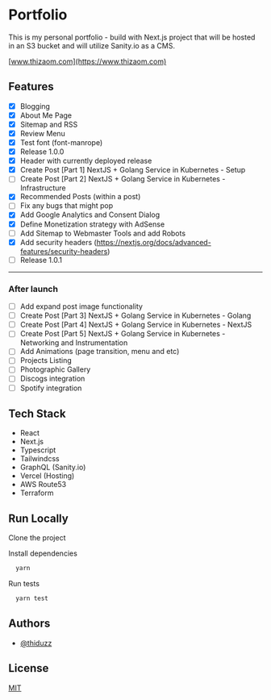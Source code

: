 
# Portfolio

This is my personal portfolio - build with Next.js project that will be hosted in an S3 bucket and will utilize Sanity.io as a CMS.

[www.thizaom.com](https://www.thizaom.com)

## Features
- [X] Blogging
- [X] About Me Page
- [X] Sitemap and RSS
- [X] Review Menu
- [X] Test font (font-manrope)
- [X] Release 1.0.0
- [X] Header with currently deployed release
- [X] Create Post [Part 1] NextJS + Golang Service in Kubernetes - Setup
- [ ] Create Post [Part 2] NextJS + Golang Service in Kubernetes - Infrastructure
- [X] Recommended Posts (within a post)
- [ ] Fix any bugs that might pop
- [X] Add Google Analytics and Consent Dialog
- [X] Define Monetization strategy with AdSense
- [ ] Add Sitemap to Webmaster Tools and add Robots
- [X] Add security headers (https://nextjs.org/docs/advanced-features/security-headers)
- [ ] Release 1.0.1
----
### After launch
- [ ] Add expand post image functionality
- [ ] Create Post [Part 3] NextJS + Golang Service in Kubernetes - Golang
- [ ] Create Post [Part 4] NextJS + Golang Service in Kubernetes - NextJS
- [ ] Create Post [Part 5] NextJS + Golang Service in Kubernetes - Networking and Instrumentation
- [ ] Add Animations (page transition, menu and etc)
- [ ] Projects Listing
- [ ] Photographic Gallery
- [ ] Discogs integration
- [ ] Spotify integration

## Tech Stack
- React
- Next.js
- Typescript
- Tailwindcss
- GraphQL (Sanity.io)
- Vercel (Hosting)
- AWS Route53
- Terraform

## Run Locally

Clone the project

Install dependencies

```bash
  yarn
```

Run tests

```bash
  yarn test
```


## Authors

- [@thiduzz](https://www.github.com/thiduzz)


## License

[MIT](https://choosealicense.com/licenses/mit/)
